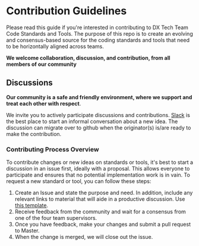 # Contribution Guidelines

Please read this guide if you're interested in contributing to DX Tech Team Code Standards and Tools.  The purpose of this repo is to create an evolving and consensus-based source for the coding standards and tools that need to be horizontally aligned across teams.  

**We welcome collaboration, discussion, and contribution, from all members of our community** 

## Discussions

**Our community is a safe and friendly environment, where we support and treat each other with respect**.

We invite you to actively participate discussions and contributions. [Slack](https://shsdxui.slack.com) is the best place to start an informal conversation about a new idea.  The discussion can migrate over to github when the originator(s) is/are ready to make the contribution.

### Contributing Process Overview
To contribute changes or new ideas on standards or tools, it's best to start a discussion in an issue first, ideally with a proposal. This allows everyone to participate and ensures that no potential implementation work is in vain. To request a new standard or tool, you can follow these steps:

 1. Create an Issue and state the purpose and need.  In addition, include any relevant links to material that will aide in a productive discussion.  Use [this template](https://github.com/russc/team-alignment/blob/master/proposal.md).
 2. Receive feedback from the community and wait for a consensus from one of the four team supervisors.
 3. Once you have feedback, make your changes and submit a pull request to Master.
 4. When the change is merged, we will close out the issue.

